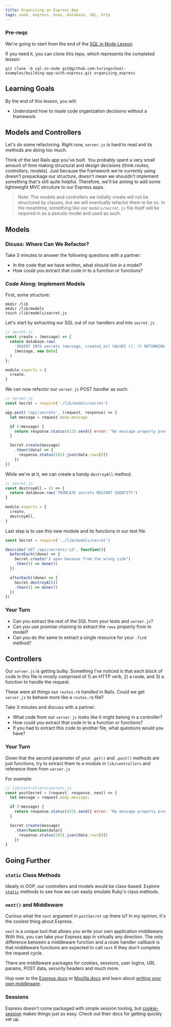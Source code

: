 ```yaml
---
title: Organizing an Express App
tags: node, express, knex, database, SQL, http
---
```


### Pre-reqs

We're going to start from the end of the [SQL in Node Lesson](http://backend.turing.io/module4/lessons/sql-in-node)

If you need it, you can clone this repo, which represents the completed lesson:

```
git clone -b sql-in-node git@github.com:turingschool-examples/building-app-with-express.git organizing_express
```

## Learning Goals

By the end of this lesson, you will:

*   Understand how to made code organization decisions without a framework

## Models and Controllers

Let's do some refactoring. Right now, `server.js` is hard to read and its methods are doing too much.

Think of the last Rails app you've built. You probably spent a very small amount of time making structural and design decisions (think routes, controllers, models). Just because the framework we're currently using doesn't prepackage our structure, doesn't mean we shouldn't implement something that's still quite helpful. Therefore, we'll be aiming to add some lightweight MVC strcuture to our Express apps.

> Note: The models and controllers we initially create will not be structured by classes, but we will eventually refactor them to be so. In the meantime, something like our `models/secret.js` file itself will be required in as a pseudo model and used as such. 

## Models

### Dicuss: Where Can We Refactor?

Take 3 minutes to answer the following questions with a partner:

-   In the code that we have written, what should live in a model?
-   How could you extract that code in to a function or functions?

### Code Along: Implement Models

First, some structure:

```
mkdir /lib
mkdir /lib/models
touch /lib/models/secret.js
```

Let's start by extracting our SQL out of our handlers and into `secret.js`

```js
// secret.js
const create = (message) => {
  return database.raw(
    'INSERT INTO secrets (message, created_at) VALUES (?, ?) RETURNING id, message',
    [message, new Date]
  )
};

module.exports = {
  create,
}
```

We can now refactor our `server.js` POST handler as such:

```js
// server.js
const Secret = require('./lib/models/secret')

app.post('/api/secrets', (request, response) => {
  let message = request.body.message

  if (!message) {
    return response.status(422).send({ error: "No message property provided!"})
  }

  Secret.create(message)
    .then((data) => {
      response.status(201).json(data.rows[0])
    })
})
```

While we're at it, we can create a handy `destroyAll` method.

```js
// secret.js
const destroyAll = () => {
  return database.raw('TRUNCATE secrets RESTART IDENTITY')
}

module.exports = {
  create,
  destroyAll,
}
```

Last step is to use this new module and its functions in our test file.

```js
const Secret = require('../lib/models/secret')

describe('GET /api/secrets/:id', function(){
  beforeEach((done) => {
    Secret.create("I open bananas from the wrong side")
    .then(() => done())
  })

  afterEach((done) => {
    Secret.destroyAll()
    .then(() => done())
  })
})
```

### Your Turn

-   Can you extract the rest of the SQL from your tests and `server.js`?
-   Can you use promise chaining to extract the `rows` property from in model?
-   Can you do the same to extract a single resource for your `.find` method?

## Controllers

Our `server.js` is getting bulky. Something I've noticed is that each block of code in this file is mostly comprised of 1) an HTTP verb, 2) a route, and 3) a function to handle the request.

These were all things our `routes.rb` handled in Rails. Could we get `server.js` to behave more like a `routes.rb` file?

Take 3 minutes and discuss with a partner:

-   What code from our `server.js` looks like it might belong in a controller?
-   How could you extract that code in to a function or functions?
-   If you had to extract this code to another file, what questions would you have?

### Your Turn

Given that the second parameter of your `.get()` and `.post()` methods are just functions, try to extract them to a module in `lib/controllers` and reference them from `server.js`

For example:

```js
// lib/controllers/secrets.js
const postSecret = (request, response, next) => {
  let message = request.body.message;

  if (!message) {
    return response.status(422).send({ error: "No message property provided!"})
  }

  Secret.create(message)
    .then(function(data){
      response.status(201).json(data.rows[0])
    })
}
```

## Going Further

### `static` Class Methods

Ideally in OOP, our controllers and models would be class-based. Explore [`static`](https://developer.mozilla.org/en-US/docs/Web/JavaScript/Reference/Classes/static) methods to see how we can easily emulate Ruby's class methods.

### `next()` and Middleware

Curious what the `next` argument in `postSecret` up there is? In my opinion, it's the coolest thing about Express.

`next` is a unique tool that allows you write your own application middleware. With this, you can take your Express app in virtually any direction. The only difference between a middleware function and a route handler callback is that middleware functions are expected to call `next` if they don't complete the request cycle.

There are middleware packages for cookies, sessions, user logins, URL params, POST data, security headers and much more.

Hop over to the [Express docs](https://expressjs.com/) or [Mozilla docs](https://developer.mozilla.org/en-US/docs/Learn/Server-side/Express_Nodejs/Introduction#Using_middleware) and learn about [writing your own middleware](https://expressjs.com/en/guide/writing-middleware.html).

### Sessions

Express doesn't come packaged with simple session tooling, but [cookie-session](https://github.com/expressjs/cookie-session) makes things just as easy. Check out their docs for getting quickly set up.
